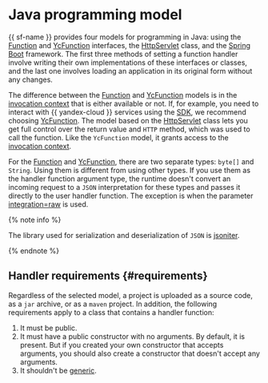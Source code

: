 # Java programming model

{{ sf-name }} provides four models for programming in Java: using the [Function](jdk-function.md) and [YcFunction](yc-function.md) interfaces, the [HttpServlet](servlet-api.md) class, and the [Spring Boot](spring-boot.md) framework. The first three methods of setting a function handler involve writing their own implementations of these interfaces or classes, and the last one involves loading an application in its original form without any changes.

The difference between the [Function](jdk-function.md) and [YcFunction](yc-function.md) models is in the [invocation context](../context.md) that is either available or not. If, for example, you need to interact with {{ yandex-cloud }} services using the [SDK](../sdk.md), we recommend choosing [YcFunction](yc-function.md). The model based on the [HttpServlet](servlet-api.md) class lets you get full control over the return value and `HTTP` method, which was used to call the function. Like the `YcFunction` model, it grants access to the [invocation context](../context.md).

For the [Function](jdk-function.md) and [YcFunction](yc-function.md), there are two separate types: `byte[]` and `String`. Using them is different from using other types. If you use them as the handler function argument type, the runtime doesn't convert an incoming request to a `JSON` interpretation for these types and passes it directly to the user handler function. The exception is when the parameter [integration=raw](../../../concepts/function-invoke.md#http) is used.

{% note info %}

The library used for serialization and deserialization of `JSON` is [jsoniter](http://jsoniter.com/java-features.html).

{% endnote %}

## Handler requirements {#requirements}

Regardless of the selected model, a project is uploaded as a source code, as a `jar` archive, or as a `maven` project. In addition, the following requirements apply to a class that contains a handler function:
1. It must be public.
1. It must have a public constructor with no arguments.
   By default, it is present. But if you created your own constructor that accepts arguments, you should also create a constructor that doesn't accept any arguments.
1. It shouldn't be [generic](https://docs.oracle.com/javase/8/docs/technotes/guides/language/generics.html).
